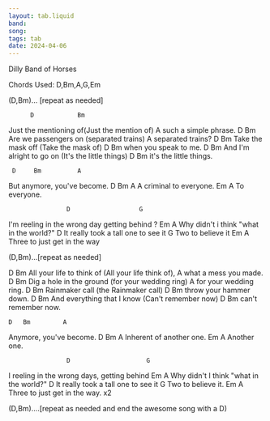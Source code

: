 ```yaml
---
layout: tab.liquid
band:
song:
tags: tab
date: 2024-04-06
---
```

Dilly
Band of Horses

Chords Used: D,Bm,A,G,Em


(D,Bm)... [repeat as needed]

          D            Bm
 Just the mentioning of(Just the mention of)
        A
 such a simple phrase. 
        D            Bm
 Are we passengers on (separated trains)
      A
 separated trains?
          D       Bm
 Take the mask off (Take the mask of)
          D        Bm
 when you speak to me.
         D               Bm
 And I'm alright to go on (It's the little things)
          D             Bm
 it's the little things.


     D     Bm          A
 But anymore, you've become.
   D    Bm        A
 A criminal to everyone.
    Em       A
 To everyone.


                    D                   G
 I'm reeling in the wrong day getting behind ?
              Em                 A
 Why didn't i think "what in the world?"
                  D
 It really took a tall one to see it
 G
 Two to believe it
 Em                       A
 Three to just get in the way


(D,Bm)...[repeat as needed] 

D                         Bm
 All your life to think of (All your life think of),
        A
 what a mess you made.
       D                 Bm
 Dig a hole in the ground (for your wedding ring)
          A
 for your wedding ring.
     D         Bm
 Rainmaker call (the Rainmaker call)
            D          Bm
 throw your hammer down.
          D                Bm
 And everything that I know (Can't remember now)
         D          Bm
 can't remember now.


    D   Bm         A
 Anymore, you've become.
     D    Bm         A
 Inherent of another one.
         Em  A
 Another one.


                    D                     G
 I reeling in the wrong days, getting behind
              Em                 A
 Why didn't I think "what in the world?"
                  D
 It really took a tall one to see it
 G
 Two to believe it.
 Em                       A
 Three to just get in the way. x2

(D,Bm)....[repeat as needed and end the awesome song with a D)
